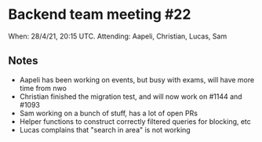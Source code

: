 # Backend team meeting #22

When: 28/4/21, 20:15 UTC.
Attending: Aapeli, Christian, Lucas, Sam

## Notes

* Aapeli has been working on events, but busy with exams, will have more time from nwo
* Christian finished the migration test, and will now work on #1144 and #1093
* Sam working on a bunch of stuff, has a lot of open PRs
* Helper functions to construct correctly filtered queries for blocking, etc
* Lucas complains that "search in area" is not working
